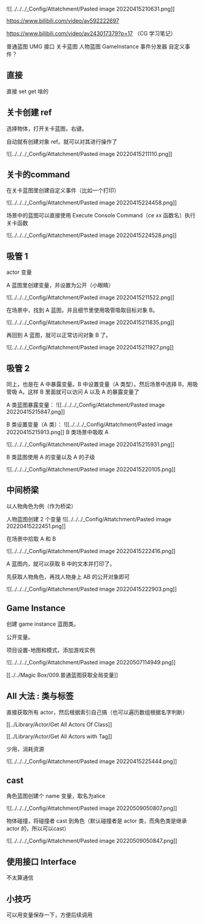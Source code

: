 ![[../../../_Config/Attatchment/Pasted image 20220415210631.png]]

https://www.bilibili.com/video/av592222697

https://www.bilibili.com/video/av243017379?p=17 （CG 学习笔记）


普通蓝图 UMG 接口 关卡蓝图 人物蓝图 GameInstance 事件分发器 自定义事件？


## 直接

直接 set get 啥的

## 关卡创建 ref

选择物体，打开关卡蓝图，右键。

自动就有创建对象 ref。就可以对其进行操作了

![[../../../_Config/Attatchment/Pasted image 20220415211110.png]]

## 关卡的command

在关卡蓝图里创建自定义事件（比如一个打印）

![[../../../_Config/Attatchment/Pasted image 20220415224458.png]]

场景中的蓝图可以直接使用 Execute Console Command（ce xx 函数名）执行关卡函数

![[../../../_Config/Attatchment/Pasted image 20220415224528.png]]




## 吸管 1

actor 变量

A 蓝图里创建变量，并设置为公开（小眼睛）

![[../../../_Config/Attatchment/Pasted image 20220415211522.png]]

在场景中，找到 A 蓝图，并且细节里使用吸管吸取目标对象 B。

![[../../../_Config/Attatchment/Pasted image 20220415211835.png]]

再回到 A 蓝图，就可以正常访问对象 B 了。

![[../../../_Config/Attatchment/Pasted image 20220415211927.png]]

## 吸管 2

同上，也是在 A 中暴露变量。B 中设置变量（A 类型）。然后场景中选择 B，用吸管吸 A，这样 B 里面就可以访问 A 以及 A 的暴露变量了

A 类蓝图暴露变量：
![[../../../_Config/Attatchment/Pasted image 20220415215847.png]]

B 类设置变量（A 类）：
![[../../../_Config/Attatchment/Pasted image 20220415215913.png]]
B 类场景中吸取 A

![[../../../_Config/Attatchment/Pasted image 20220415215931.png]]

B 类蓝图使用 A 的变量以及 A 的子级

![[../../../_Config/Attatchment/Pasted image 20220415220105.png]]

## 中间桥梁

以人物角色为例（作为桥梁）

人物蓝图创建 2 个变量
![[../../../_Config/Attatchment/Pasted image 20220415222451.png]]

在场景中拾取 A 和 B

![[../../../_Config/Attatchment/Pasted image 20220415222416.png]]

A 蓝图内，就可以获取 B 中的文本并打印了。

先获取人物角色，再找人物身上 AB 的公开对象即可

![[../../../_Config/Attatchment/Pasted image 20220415222903.png]]
## Game Instance

创建 game instance 蓝图类。

公开变量。

项目设置-地图和模式，添加游戏实例

![[../../../_Config/Attatchment/Pasted image 20220507114949.png]]

[[../../Magic Box/009.普通蓝图获取全局变量]]


## All 大法 : 类与标签

直接获取所有 actor，然后根据索引自己搞（也可以遍历数组根据名字判断）

[[../Library/Actor/Get All Actors Of Class]]

[[../Library/Actor/Get All Actors with Tag]]

少用，消耗资源

![[../../../_Config/Attatchment/Pasted image 20220415225444.png]]

## cast

角色蓝图创建个 name 变量，取名为alice

![[../../../_Config/Attatchment/Pasted image 20220509050807.png]]

物体碰撞，将碰撞者 cast 到角色（默认碰撞者是 actor 类，而角色类是继承 actor 的，所以可以cast）

![[../../../_Config/Attatchment/Pasted image 20220509050847.png]]


## 使用接口 Interface

不太算通信


## 小技巧

可以用变量保存一下，方便后续调用



